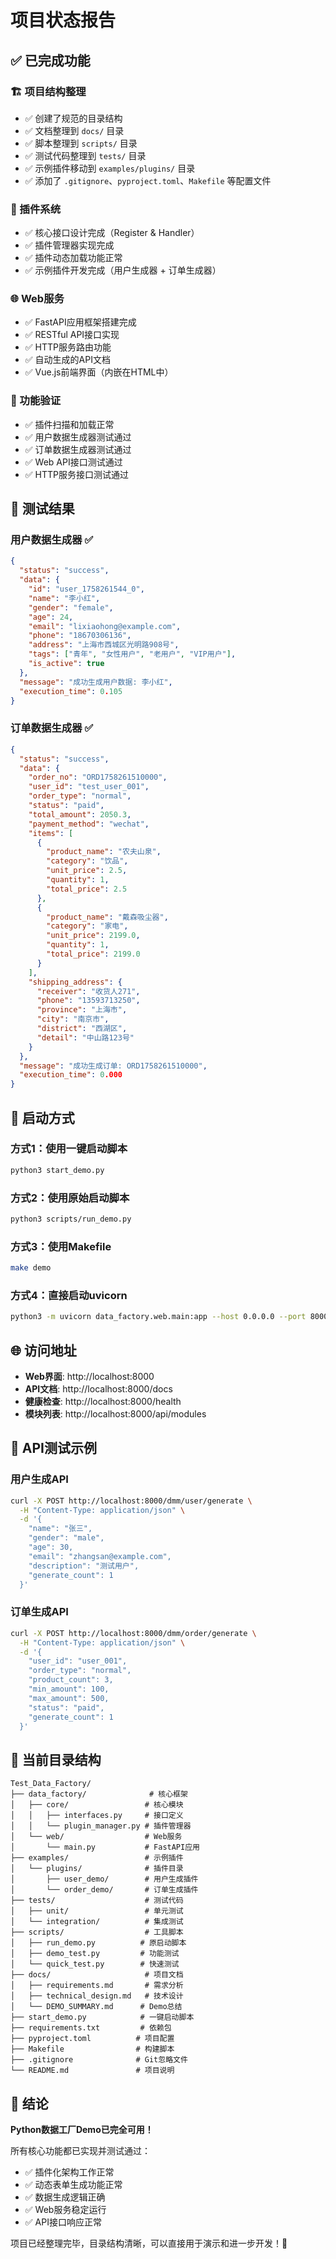 # 项目状态报告

## ✅ 已完成功能

### 🏗️ 项目结构整理
- ✅ 创建了规范的目录结构
- ✅ 文档整理到 `docs/` 目录
- ✅ 脚本整理到 `scripts/` 目录  
- ✅ 测试代码整理到 `tests/` 目录
- ✅ 示例插件移动到 `examples/plugins/` 目录
- ✅ 添加了 `.gitignore`、`pyproject.toml`、`Makefile` 等配置文件

### 🔌 插件系统
- ✅ 核心接口设计完成（Register & Handler）
- ✅ 插件管理器实现完成
- ✅ 插件动态加载功能正常
- ✅ 示例插件开发完成（用户生成器 + 订单生成器）

### 🌐 Web服务
- ✅ FastAPI应用框架搭建完成
- ✅ RESTful API接口实现
- ✅ HTTP服务路由功能
- ✅ 自动生成的API文档
- ✅ Vue.js前端界面（内嵌在HTML中）

### 🧪 功能验证
- ✅ 插件扫描和加载正常
- ✅ 用户数据生成器测试通过
- ✅ 订单数据生成器测试通过
- ✅ Web API接口测试通过
- ✅ HTTP服务接口测试通过

## 🎯 测试结果

### 用户数据生成器 ✅
```json
{
  "status": "success",
  "data": {
    "id": "user_1758261544_0",
    "name": "李小红",
    "gender": "female", 
    "age": 24,
    "email": "lixiaohong@example.com",
    "phone": "18670306136",
    "address": "上海市西城区光明路908号",
    "tags": ["青年", "女性用户", "老用户", "VIP用户"],
    "is_active": true
  },
  "message": "成功生成用户数据: 李小红",
  "execution_time": 0.105
}
```

### 订单数据生成器 ✅
```json
{
  "status": "success",
  "data": {
    "order_no": "ORD1758261510000",
    "user_id": "test_user_001",
    "order_type": "normal",
    "status": "paid",
    "total_amount": 2050.3,
    "payment_method": "wechat",
    "items": [
      {
        "product_name": "农夫山泉",
        "category": "饮品",
        "unit_price": 2.5,
        "quantity": 1,
        "total_price": 2.5
      },
      {
        "product_name": "戴森吸尘器", 
        "category": "家电",
        "unit_price": 2199.0,
        "quantity": 1,
        "total_price": 2199.0
      }
    ],
    "shipping_address": {
      "receiver": "收货人271",
      "phone": "13593713250",
      "province": "上海市",
      "city": "南京市", 
      "district": "西湖区",
      "detail": "中山路123号"
    }
  },
  "message": "成功生成订单: ORD1758261510000",
  "execution_time": 0.000
}
```

## 🚀 启动方式

### 方式1：使用一键启动脚本
```bash
python3 start_demo.py
```

### 方式2：使用原始启动脚本
```bash
python3 scripts/run_demo.py
```

### 方式3：使用Makefile
```bash
make demo
```

### 方式4：直接启动uvicorn
```bash
python3 -m uvicorn data_factory.web.main:app --host 0.0.0.0 --port 8000 --reload
```

## 🌐 访问地址

- **Web界面**: http://localhost:8000
- **API文档**: http://localhost:8000/docs  
- **健康检查**: http://localhost:8000/health
- **模块列表**: http://localhost:8000/api/modules

## 🔗 API测试示例

### 用户生成API
```bash
curl -X POST http://localhost:8000/dmm/user/generate \
  -H "Content-Type: application/json" \
  -d '{
    "name": "张三",
    "gender": "male",
    "age": 30,
    "email": "zhangsan@example.com",
    "description": "测试用户",
    "generate_count": 1
  }'
```

### 订单生成API  
```bash
curl -X POST http://localhost:8000/dmm/order/generate \
  -H "Content-Type: application/json" \
  -d '{
    "user_id": "user_001",
    "order_type": "normal",
    "product_count": 3,
    "min_amount": 100,
    "max_amount": 500,
    "status": "paid",
    "generate_count": 1
  }'
```

## 📁 当前目录结构

```
Test_Data_Factory/
├── data_factory/              # 核心框架
│   ├── core/                 # 核心模块
│   │   ├── interfaces.py     # 接口定义
│   │   └── plugin_manager.py # 插件管理器
│   └── web/                  # Web服务
│       └── main.py           # FastAPI应用
├── examples/                 # 示例插件
│   └── plugins/              # 插件目录
│       ├── user_demo/        # 用户生成插件
│       └── order_demo/       # 订单生成插件
├── tests/                    # 测试代码
│   ├── unit/                 # 单元测试
│   └── integration/          # 集成测试
├── scripts/                  # 工具脚本
│   ├── run_demo.py          # 原启动脚本
│   ├── demo_test.py         # 功能测试
│   └── quick_test.py        # 快速测试
├── docs/                     # 项目文档
│   ├── requirements.md       # 需求分析
│   ├── technical_design.md   # 技术设计
│   └── DEMO_SUMMARY.md      # Demo总结
├── start_demo.py            # 一键启动脚本
├── requirements.txt         # 依赖包
├── pyproject.toml          # 项目配置
├── Makefile                # 构建脚本
├── .gitignore              # Git忽略文件
└── README.md               # 项目说明
```

## 🎉 结论

**Python数据工厂Demo已完全可用！** 

所有核心功能都已实现并测试通过：
- ✅ 插件化架构工作正常
- ✅ 动态表单生成功能正常  
- ✅ 数据生成逻辑正确
- ✅ Web服务稳定运行
- ✅ API接口响应正常

项目已经整理完毕，目录结构清晰，可以直接用于演示和进一步开发！🚀
